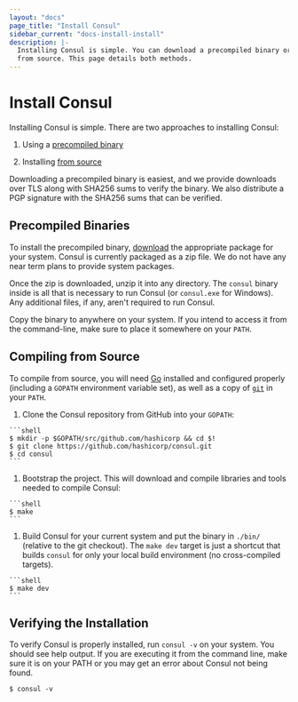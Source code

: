 ```yaml
---
layout: "docs"
page_title: "Install Consul"
sidebar_current: "docs-install-install"
description: |-
  Installing Consul is simple. You can download a precompiled binary or compile
  from source. This page details both methods.
---
```


# Install Consul

Installing Consul is simple. There are two approaches to installing Consul:

1. Using a [precompiled binary](#precompiled-binaries)

1. Installing [from source](#compiling-from-source)

Downloading a precompiled binary is easiest, and we provide downloads over TLS
along with SHA256 sums to verify the binary. We also distribute a PGP signature
with the SHA256 sums that can be verified.

## Precompiled Binaries

To install the precompiled binary, [download](/downloads.html) the appropriate
package for your system. Consul is currently packaged as a zip file. We do not
have any near term plans to provide system packages.

Once the zip is downloaded, unzip it into any directory. The `consul` binary
inside is all that is necessary to run Consul (or `consul.exe` for Windows). Any
additional files, if any, aren't required to run Consul.

Copy the binary to anywhere on your system. If you intend to access it from the
command-line, make sure to place it somewhere on your `PATH`.

## Compiling from Source

To compile from source, you will need [Go](https://golang.org) installed and
configured properly (including a `GOPATH` environment variable set), as well as
a copy of [`git`](https://www.git-scm.com/) in your `PATH`.

  1. Clone the Consul repository from GitHub into your `GOPATH`:

    ```shell
    $ mkdir -p $GOPATH/src/github.com/hashicorp && cd $!
    $ git clone https://github.com/hashicorp/consul.git
    $ cd consul
    ```

  1. Bootstrap the project. This will download and compile libraries and tools
  needed to compile Consul:

    ```shell
    $ make
    ```

  1. Build Consul for your current system and put the binary in `./bin/`
  (relative to the git checkout). The `make dev` target is just a shortcut that
  builds `consul` for only your local build environment (no cross-compiled
  targets).

    ```shell
    $ make dev
    ```

## Verifying the Installation

To verify Consul is properly installed, run `consul -v` on your system. You
should see help output. If you are executing it from the command line, make sure
it is on your PATH or you may get an error about Consul not being found.

```shell
$ consul -v
```
